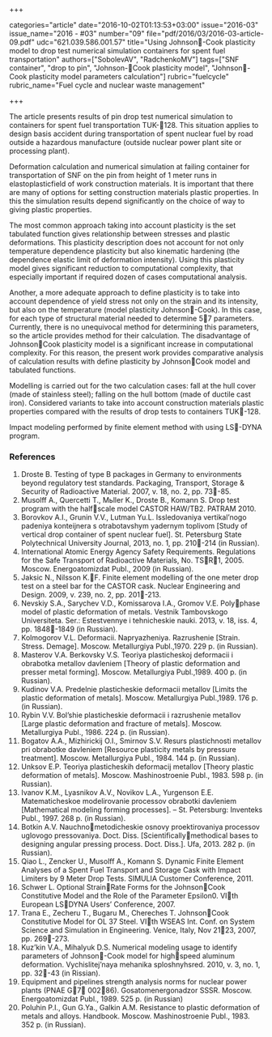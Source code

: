 +++

categories="article"
date="2016-10-02T01:13:53+03:00"
issue="2016-03"
issue_name="2016 - #03"
number="09"
file="pdf/2016/03/2016-03-article-09.pdf"
udc="621.039.586.001.57"
title="Using Johnson-Cook plasticity model to drop test numerical simulation containers for spent fuel transportation"
authors=["SobolevAV", "RadchenkoMV"]
tags=["SNF container", "drop to pin", "Johnson-Cook plasticity model", "Johnson-Cook plasticity model parameters calculation"]
rubric="fuelcycle"
rubric_name="Fuel cycle and nuclear waste management"

+++

The article presents results of pin drop test numerical simulation to containers for spent fuel transportation TUK-128. 
This situation applies to design basis accident during transportation of spent nuclear fuel by road outside a hazardous manufacture (outside nuclear power plant site or processing plant).

Deformation calculation and numerical simulation at failing container for transportation of SNF on the pin from height of 1 meter runs in elastoplasticfield of work construction materials. 
It is important that there are many of options for setting construction materials plastic properties. 
In this the simulation results depend significantly on the choice of way to giving plastic properties.

The most common approach taking into account plasticity is the set tabulated function gives relationship between stresses and plastic deformations. 
This plasticity description does not account for not only temperature dependence plasticity but also kinematic hardening (the dependence elastic limit of deformation intensity). 
Using this plasticity model gives significant reduction to computational complexity, that especially important if required dozen of cases computational analysis.

Another, a more adequate approach to define plasticity is to take into account dependence of yield stress not only on the strain and its intensity, but also on the temperature (model plasticity Johnson-Cook). 
In this case, for each type of structural material needed to determine 57 parameters. 
Currently, there is no unequivocal method for determining this parameters, so the article provides method for their calculation. 
The disadvantage of JohnsonCook plasticity model is a significant increase in computational complexity. 
For this reason, the present work provides comparative analysis of calculation results with define
plasticity by JohnsonCook model and tabulated functions.

Modelling is carried out for the two calculation cases: fall at the hull cover (made of stainless steel); falling on the hull bottom (made of ductile cast iron). 
Considered variants to take into account construction materials plastic properties compared with the results of drop tests to containers TUK-128.

Impact modeling performed by finite element method with using LS-DYNA program.

### References

1. Droste B. Testing of type B packages in Germany to environments beyond regulatory test standards. Packaging, Transport, Storage & Security of Radioactive Material. 2007, v. 18, no. 2, pp. 73-85.
2. Musolff A., Quercetti T., Mьller K., Droste B., Komann S. Drop test program with the halfscale model CASTOR HAW/TB2. PATRAM 2010.
3. Borovkov A.I., Grunin V.V., Lutman Yu.L. Issledovaniya vertikal’nogo padeniya konteijnera s otrabotavshym yadernym toplivom [Study of vertical drop container of spent nuclear fuel]. St. Petersburg State Polytechnical University Journal, 2013, no. 1, pp. 210-214 (in Russian).
4. International Atomic Energy Agency Safety Requirements. Regulations for the Safe Transport of Radioactive Materials, No. TSR1, 2005. Moscow. Energoatomizdat Publ., 2009 (in Russian).
5. Jaksic N., Nilsson K.F. Finite element modelling of the one meter drop test on a steel bar for the CASTOR cask. Nuclear Engineering and Design. 2009, v. 239, no. 2, pp. 201-213.
6. Nevskiy S.A., Sarychev V.D., Komissarova I.A., Gromov V.E. Polyphase model of plastic deformation of metals. Vestnik Tambovskogo Universiteta. Ser.: Estestvennye i tehnicheskie nauki. 2013, v. 18, iss. 4, pp. 1848-1849 (in Russian).
7. Kolmogorov V.L. Deformacii. Napryazheniya. Razrushenie [Strain. Stress. Demage]. Moscow. Metallurgiya Publ.,1970. 229 p. (in Russian).
8. Masterov V.A. Berkovsky V.S. Teoriya plasticheskoj deformacii i obrabotka metallov davleniem [Theory of plastic deformation and presser metal forming]. Moscow. Metallurgiya Publ.,1989. 400 p. (in Russian).
9. Kudinov V.A. Predelnie plasticheskie deformacii metallov [Limits the plastic deformation of metals]. Moscow. Metallurgiya Publ.,1989. 176 p. (in Russian).
10. Rybin V.V. Bol’shie plasticheskie deformacii i razrushenie metallov [Large plastic deformation and fracture of metals]. Moscow. Metallurgiya Publ., 1986. 224 p. (in Russian).
11. Bogatov А.А., Mizhirickij O.I., Smirnov S.V. Resurs plastichnosti metallov pri obrabotke davleniem [Resource plasticity metals by pressure treatment]. Moscow. Metallurgiya Publ., 1984. 144 p. (in Russian).
12. Unksov E.P. Teoriya plasticheskih deformacij metallov [Theory plastic deformation of metals]. Moscow. Mashinostroenie Publ., 1983. 598 p. (in Russian).
13. Ivanov K.M., Lyasnikov A.V., Novikov L.A., Yurgenson E.E. Matematicheskoe modelirovanie processov obrabotki davleniem [Mathematical modeling forming processes]. – St. Petersburg: Inventeks Publ., 1997. 268 p. (in Russian).
14. Botkin A.V. Nauchnometodicheskie osnovy proektirovaniya processov uglovogo pressovaniya. Doct. Diss. [Scientificallymethodical bases to designing angular pressing process. Doct. Diss.]. Ufa, 2013. 282 p. (in Russian).
15. Qiao L., Zencker U., Musolff A., Komann S. Dynamic Finite Element Analyses of a Spent Fuel Transport and Storage Cask with Impact Limiters by 9 Meter Drop Tests. SIMULIA Customer Conference, 2011.
16. Schwer L. Optional StrainRate Forms for the JohnsonCook Constitutive Model and the Role of the Parameter Epsilon0. VIth European LSDYNA Users’ Conference, 2007.
17. Trana E., Zecheru T., Bugaru M., Chereches T. JohnsonCook Constitutive Model for OL 37 Steel. VIth WSEAS Int. Conf. on System Science and Simulation in Engineering. Venice, Italy, Nov 2123, 2007, pp. 269-273.
18. Kuz’kin V.А., Mihalyuk D.S. Numerical modeling usage to identify parameters of Johnson-Cook model for highspeed aluminum deformation. Vychislitej’naya mehanika sploshnyhsred. 2010, v. 3, no. 1, pp. 32-43 (in Rissian).
19. Equipment and pipelines strength analysis norms for nuclear power plants (PNAE G7 00286). Gosatomenergonadzor SSSR. Moscow. Energoatomizdat Publ., 1989. 525 p. (in Russian)
20. Poluhin P.I., Gun G.Ya., Galkin А.М. Resistance to plastic deformation of metals and alloys. Handbook. Moscow. Mashinostroenie Publ., 1983. 352 p. (in Russian).
